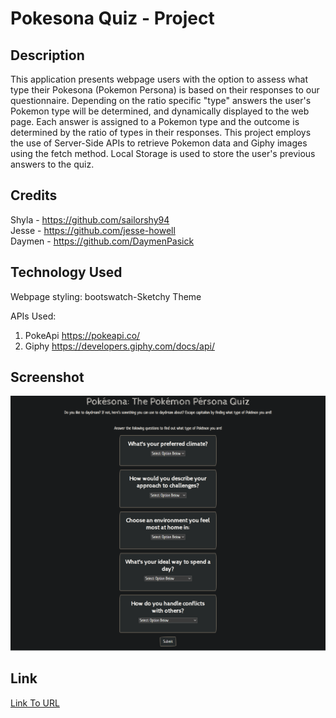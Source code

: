 # Pokesona Quiz - Project

## Description
This application presents webpage users with the option to assess what type their Pokesona (Pokemon Persona) is based on their responses to our questionnaire. Depending on the ratio specific "type" answers the user's Pokemon type will be determined, and dynamically displayed to the web page. Each answer is assigned to a Pokemon type and the outcome is determined by the ratio of types in their responses. This project employs the use of Server-Side APIs to retrieve Pokemon data and Giphy images using the fetch method. Local Storage is used to store the user's previous answers to the quiz. 

## Credits
Shyla - https://github.com/sailorshy94  
Jesse - https://github.com/jesse-howell  
Daymen - https://github.com/DaymenPasick  

## Technology Used
Webpage styling: bootswatch-Sketchy Theme  

APIs Used:  
1) PokeApi https://pokeapi.co/  
2) Giphy https://developers.giphy.com/docs/api/  

## Screenshot
![Webpage Screenshot](./assets/images/Pokesona-Quiz.png)

## Link
[Link To URL](https://jesse-howell.github.io/pokesona-project/)